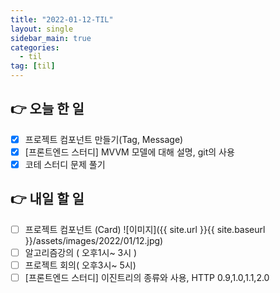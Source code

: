 ```yaml
---
title: "2022-01-12-TIL"
layout: single
sidebar_main: true
categories: 
  - til
tag: [til]
---
```


## 👉 오늘 한 일

- [x]  프로젝트 컴포넌트 만들기(Tag, Message)
- [x]  [프론트엔드 스터디] MVVM 모델에 대해 설명, git의 사용
- [x]  코테 스터디 문제 풀기

## 👉 내일 할 일

- [ ]  프로젝트 컴포넌트 (Card)
  ![이미지]({{ site.url }}{{ site.baseurl }}/assets/images/2022/01/12.jpg)
- [ ]  알고리즘강의 ( 오후1시~ 3시 )
- [ ]  프로젝트 회의( 오후3시~ 5시)
- [ ]  [프론트엔드 스터디] 이진트리의 종류와 사용, HTTP 0.9,1.0,1.1,2.0

<br /><br /><br /><br />
